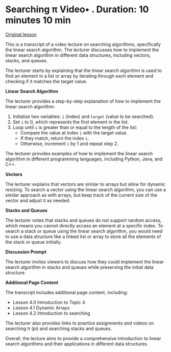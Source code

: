 # Searching π Video• . Duration: 10 minutes 10 min

[Original lesson](https://www.coursera.org/learn/uol-algorithms-and-data-structures-1/lecture/8x2jM/searching-p)

This is a transcript of a video lecture on searching algorithms, specifically the linear search algorithm. The lecturer discusses how to implement the linear search algorithm in different data structures, including vectors, stacks, and queues.

The lecturer starts by explaining that the linear search algorithm is used to find an element in a list or array by iterating through each element and checking if it matches the target value.

**Linear Search Algorithm**

The lecturer provides a step-by-step explanation of how to implement the linear search algorithm:

1. Initialize two variables: `i` (index) and `target` (value to be searched).
2. Set `i` to 0, which represents the first element in the list.
3. Loop until `i` is greater than or equal to the length of the list:
	* Compare the value at index `i` with the target value.
	* If they match, return the index `i`.
	* Otherwise, increment `i` by 1 and repeat step 2.

The lecturer provides examples of how to implement the linear search algorithm in different programming languages, including Python, Java, and C++.

**Vectors**

The lecturer explains that vectors are similar to arrays but allow for dynamic resizing. To search a vector using the linear search algorithm, you can use a similar approach as with arrays, but keep track of the current size of the vector and adjust it as needed.

**Stacks and Queues**

The lecturer notes that stacks and queues do not support random access, which means you cannot directly access an element at a specific index. To search a stack or queue using the linear search algorithm, you would need to use a data structure like a linked list or array to store all the elements of the stack or queue initially.

**Discussion Prompt**

The lecturer invites viewers to discuss how they could implement the linear search algorithm in stacks and queues while preserving the initial data structure.

**Additional Page Content**

The transcript includes additional page content, including:

* Lesson 4.0 Introduction to Topic 4
* Lesson 4.1 Dynamic Arrays
* Lesson 4.2 Introduction to searching

The lecturer also provides links to practice assignments and videos on searching π (pi) and searching stacks and queues.

Overall, the lecture aims to provide a comprehensive introduction to linear search algorithms and their applications in different data structures.

